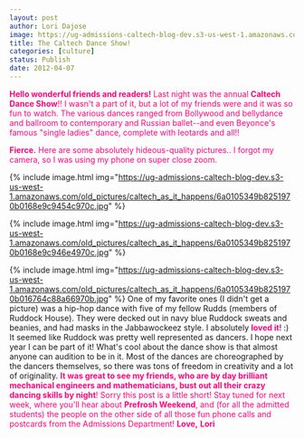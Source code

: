 ```yaml
---
layout: post
author: Lori Dajose
image: https://ug-admissions-caltech-blog-dev.s3-us-west-1.amazonaws.com/old_pictures/caltech_as_it_happens/6a0105349b8251970b016303d397d7970d.jpg
title: The Caltech Dance Show!
categories: [culture]
status: Publish
date: 2012-04-07
---
```


<span style="color: #ff007f;">**Hello wonderful friends and readers!**
Last night was the annual **<span style="color: #ff007f;">Caltech Dance Show**!! I wasn't a part of it, but a lot of my friends were and it was so fun to watch. The various dances ranged from Bollywood and bellydance and ballroom to contemporary and Russian ballet--and even Beyonce's famous "single ladies" dance, complete with leotards and all!!

<span style="color: #ff007f;">**Fierce.**
Here are some absolutely hideous-quality pictures.. I forgot my camera, so I was using my phone on super close zoom.


{% include image.html img="https://ug-admissions-caltech-blog-dev.s3-us-west-1.amazonaws.com/old_pictures/caltech_as_it_happens/6a0105349b8251970b0168e9c9454c970c.jpg" %}


{% include image.html img="https://ug-admissions-caltech-blog-dev.s3-us-west-1.amazonaws.com/old_pictures/caltech_as_it_happens/6a0105349b8251970b0168e9c946e4970c.jpg" %}


{% include image.html img="https://ug-admissions-caltech-blog-dev.s3-us-west-1.amazonaws.com/old_pictures/caltech_as_it_happens/6a0105349b8251970b016764c88a66970b.jpg" %}
One of my favorite ones (I didn't get a picture) was a hip-hop dance with five of my fellow Rudds (members of Ruddock House). They were decked out in navy blue Ruddock sweats and beanies, and had masks in the Jabbawockeez style. I absolutely **<span style="color: #ff007f;">loved it**! :) It seemed like Ruddock was pretty well represented as dancers. I hope next year I can be part of it!
What's cool about the dance show is that almost anyone can audition to be in it. Most of the dances are choreographed by the dancers themselves, so there was tons of freedom in creativity and a lot of originality. <span style="color: #ff007f;">**It was great to see my friends, who are by day brilliant mechanical engineers and mathematicians, bust out all their crazy dancing skills by night**!
Sorry this post is a little short! Stay tuned for next week, where you'll hear about <span style="color: #ff007f;">**Prefrosh Weekend**, and (for all the admitted students) the people on the other side of all those fun phone calls and postcards from the Admissions Department!
**<span style="color: #ff007f;">Love,**
**<span style="color: #ff007f;">Lori**
